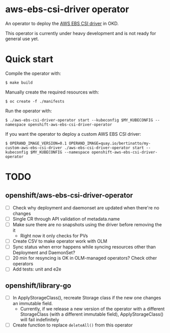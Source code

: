 # aws-ebs-csi-driver operator

An operator to deploy the [AWS EBS CSI driver](https://github.com/openshift/aws-ebs-csi-driver) in OKD.

This operator is currently under heavy development and is not ready for general use yet.

# Quick start

Compile the operator with:

```shell
$ make build
```

Manually create the required resources with:

```shell
$ oc create -f ./manifests
```

Run the operator with:

```shell
$ ./aws-ebs-csi-driver-operator start --kubeconfig $MY_KUBECONFIG --namespace openshift-aws-ebs-csi-driver-operator
```

If you want the operator to deploy a custom AWS EBS CSI driver:

```shell
$ OPERAND_IMAGE_VERSION=0.1 OPERAND_IMAGE=quay.io/bertinatto/my-custom-aws-ebs-csi-driver ./aws-ebs-csi-driver-operator start --kubeconfig $MY_KUBECONFIG --namespace openshift-aws-ebs-csi-driver-operator
```

# TODO

## openshift/aws-ebs-csi-driver-operator

- [ ] Check why deployment and daemonset are updated when there're no changes
- [ ] Single CR through API validation of metadata.name
- [ ] Make sure there are no snapshots using the driver before removing the it
	- Right now it only checks for PVs
- [ ] Create CSV to make operator work with OLM
- [ ] Sync status when error happens while syncing resources other than Deployment and DaemonSet?
- [ ] 20 min for resyncing is OK in OLM-managed operators? Check other operators
- [ ] Add tests: unit and e2e

## openshift/library-go

- [ ] In ApplyStorageClass(), recreate Storage class if the new one changes an immutable field.
    - Currently, if we release a new version of the operator with a different StorageClass (with a different immutable field), ApplyStorageClass() will fail indefinitely
- [ ] Create function to replace `deleteAll()` from this operator
